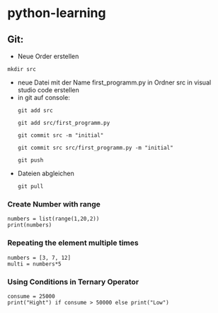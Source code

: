 # python-learning
## Git:
* Neue Order erstellen
```
mkdir src
```

* neue Datei mit der Name first_programm.py in Ordner src in visual studio code erstellen
* in git auf console:
    ```
    git add src
    ```
    ```
    git add src/first_programm.py
    ```
    ```
    git commit src -m "initial"
    ```
    ```
    git commit src src/first_programm.py -m "initial"
    ```
    ```
    git push
    ```
* Dateien abgleichen
    ```
    git pull
    ```
### Create Number with range
```
numbers = list(range(1,20,2))
print(numbers)
```

### Repeating the element multiple times
```
numbers = [3, 7, 12]
multi = numbers*5
```

### Using Conditions in Ternary Operator

```
consume = 25000
print("Hight") if consume > 50000 else print("Low")
```